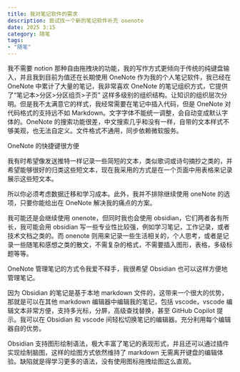 ```yaml
---
title: 我对笔记软件的需求
description: 尝试找一个新的笔记软件补充 onenote
date: 2025 3:15
category: 随笔
tags:
- "随笔"
---
```


我不需要 notion 那种自由拖拽块的功能，我的写作方式更倾向于传统的纯键盘输入，并且我到目前为值还在长期使用 OneNote 作为我的个人笔记软件，我已经在 OneNote 中累计了大量的笔记，我非常喜欢 OneNote 的笔记组织方式，它提供了“笔记本>分区>分区组页>子页” 这样多级别的组织结构。让知识的组织层次分明。但是我不太满意它的样式，我经常需要在笔记中插入代码，但是 OneNote 对代码格式的支持远不如 Markdown。文字字体不能统一调整，会自动变成默认字体的。OneNote 的搜索功能很差，中文搜索几乎和没有一样，自带的文本样式不够美观，也无法自定义。文件格式不通用，同步依赖微软服务。

OneNote 的快捷键很方便

我有时希望像发送推特一样记录一些简短的文本，类似歌词或诗句摘抄之类的，并希望能够很好的归类这些短文本，现在我采用的方式是在一个页面中用表格来记录展示这些短文本。

所以你必须考虑数据迁移和学习成本。此外，我并不排除继续使用 oneNote 的选项，只要你能给出在 OneNote 解决我的痛点的方案。

我可能还是会继续使用 onenote，但同时我也会使用 obsidian，它们两者各有所长，我可能会用 obsidian 写一些专业性比较强，例如学习笔记，工作记录，或者技术文档之类的。而 onenote 则用来记录一些生活相关的，个人思考，或者是记录一些随笔和感想之类的散文，不需复杂的格式，不需要插入图形，表格，多级标题等等。

OneNote 管理笔记的方式令我爱不释手，我很希望 Obsidian 也可以这样方便地管理笔记。

因为 Obsidian 的笔记是基于本地 markdown 文件的，这带来一个很大的优势，那就是可以在其他  markdown 编辑器中编辑我的笔记，包括 vscode，vscode 编辑文本非常方便，支持多光标，分屏，高级查找替换，甚至 GitHub Copilot 提示。我可以在 Obsidian 和 vscode 间轻松切换笔记的编辑器。充分利用每个编辑器自的优势。

Obsidian 支持图形绘制语法，极大丰富了笔记的表现形式，并且还可以通过插件实现绘制脑图，这样的绘图方式依然维持了 markdown 无需离开键盘的编辑体验。缺陷就是得学习更多的语法，没有使用图标拖拽绘图这么直观。
